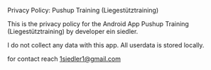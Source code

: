 Privacy Policy: Pushup Training (Liegestütztraining)

This is the privacy policy for the Android App Pushup Training (Liegestütztraining) by developer ein siedler.

I do not collect any data with this app. All userdata is stored locally.

for contact reach 1siedler1@gmail.com
